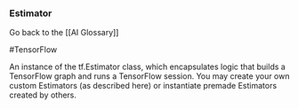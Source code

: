 ### Estimator

Go back to the [[AI Glossary]]

#TensorFlow

An instance of the tf.Estimator class, which encapsulates logic that builds a TensorFlow graph and runs a TensorFlow session. You may create your own custom Estimators (as described here) or instantiate premade Estimators created by others.

